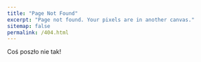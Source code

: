 ```yaml
---
title: "Page Not Found"
excerpt: "Page not found. Your pixels are in another canvas."
sitemap: false
permalink: /404.html
---
```


Coś poszło nie tak!
